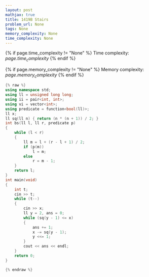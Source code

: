 ```yaml
---
layout: post
mathjax: true
title: 1419B Stairs
problem_url: None
tags: None
memory_complexity: None
time_complexity: None
---
```




{% if page.time_complexity != "None" %}
Time complexity: ${{ page.time_complexity }}$
{% endif %}

{% if page.memory_complexity != "None" %}
Memory complexity: ${{ page.memory_complexity }}$
{% endif %}

```cpp
{% raw %}
using namespace std;
using ll = unsigned long long;
using ii = pair<int, int>;
using vi = vector<int>;
using predicate = function<bool(ll)>;
ll x;
ll sq(ll n) { return (n * (n + 1)) / 2; }
int bs(ll l, ll r, predicate p)
{
    while (l < r)
    {
        ll m = l + (r - l + 1) / 2;
        if (p(m))
            l = m;
        else
            r = m - 1;
    }
    return l;
}
int main(void)
{
    int t;
    cin >> t;
    while (t--)
    {
        cin >> x;
        ll y = 2, ans = 0;
        while (sq(y - 1) <= x)
        {
            ans += 1;
            x -= sq(y - 1);
            y <<= 1;
        }
        cout << ans << endl;
    }
    return 0;
}

{% endraw %}
```